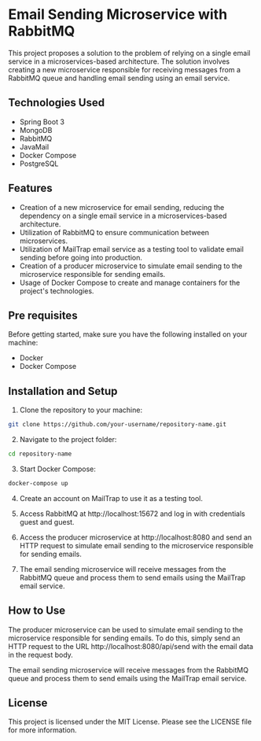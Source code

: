 # Email Sending Microservice with RabbitMQ 
This project proposes a solution to the problem of relying on a single email service in a microservices-based architecture. The solution involves creating a new microservice responsible for receiving messages from a RabbitMQ queue and handling email sending using an email service.

## Technologies Used
- Spring Boot 3
- MongoDB
- RabbitMQ
- JavaMail
- Docker Compose
- PostgreSQL

## Features

- Creation of a new microservice for email sending, reducing the dependency on a single email service in a microservices-based architecture.
- Utilization of RabbitMQ to ensure communication between microservices.
- Utilization of MailTrap email service as a testing tool to validate email sending before going into production.
- Creation of a producer microservice to simulate email sending to the microservice responsible for sending emails.
- Usage of Docker Compose to create and manage containers for the project's technologies.

## Pre requisites

Before getting started, make sure you have the following installed on your machine:


- Docker
- Docker Compose
## Installation and Setup
1. Clone the repository to your machine:


```bash
git clone https://github.com/your-username/repository-name.git
```
2. Navigate to the project folder:

```bash
cd repository-name
```
3. Start Docker Compose:

```bash
docker-compose up
```
4. Create an account on MailTrap to use it as a testing tool.

5. Access RabbitMQ at http://localhost:15672 and log in with credentials guest and guest.

6. Access the producer microservice at http://localhost:8080 and send an HTTP request to simulate email sending to the microservice responsible for sending emails.

7. The email sending microservice will receive messages from the RabbitMQ queue and process them to send emails using the MailTrap email service.

## How to Use
The producer microservice can be used to simulate email sending to the microservice responsible for sending emails. To do this, simply send an HTTP request to the URL http://localhost:8080/api/send with the email data in the request body.

The email sending microservice will receive messages from the RabbitMQ queue and process them to send emails using the MailTrap email service.

## License
This project is licensed under the MIT License. Please see the LICENSE file for more information.